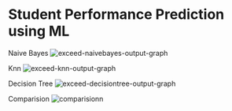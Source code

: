 # Student Performance Prediction using ML

Naive Bayes
![exceed-naivebayes-output-graph](https://github.com/ARahman24/StudentPerfoemancePrediction/assets/117717123/fb08614e-6510-45d8-b770-33bbb66b80ab)

Knn
![exceed-knn-output-graph](https://github.com/ARahman24/StudentPerfoemancePrediction/assets/117717123/cf8bb25b-81d8-4498-86b7-21d23f213cc1)

Decision Tree
![exceed-decisiontree-output-graph](https://github.com/ARahman24/StudentPerfoemancePrediction/assets/117717123/c3b6a2af-1c42-4853-b068-693de908be08)

Comparision
![comparisionn](https://github.com/ARahman24/StudentPerfoemancePrediction/assets/117717123/aad8236b-1667-420b-8452-8705e446701d)
